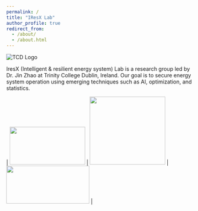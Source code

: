 ```yaml
---
permalink: /
title: "IResX Lab"
author_profile: true
redirect_from: 
  - /about/
  - /about.html
---
```


![TCD Logo](https://JinZhaoTCD.github.io/images/TCD_logo.png)

IresX (Intelligent & resilient energy system) Lab is a research group led by Dr. Jin Zhao at Trinity College Dublin, Ireland.
Our goal is to secure energy system operation using emerging techniques such as AI, optimization, and statistics.


| <img src="https://JinZhaoTCD.github.io/images/Irish_EPA_Logo.jpg" width="200" height="100"> | <img src="https://JinZhaoTCD.github.io/images/Connect_logo.jpg" width="200" height="180"> | <img src="https://JinZhaoTCD.github.io/images/SFI_logo.jpg" width="220" height="100"> |


